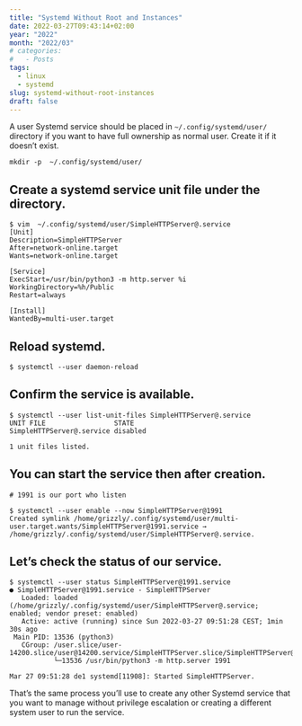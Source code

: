 ```yaml
---
title: "Systemd Without Root and Instances"
date: 2022-03-27T09:43:14+02:00
year: "2022"
month: "2022/03"
# categories:
#   - Posts
tags:
  - linux
  - systemd
slug: systemd-without-root-instances
draft: false
---
```


A user Systemd service should be placed in `~/.config/systemd/user/` directory if you want to have full ownership as normal user. Create it if it doesn’t exist.

```
mkdir -p  ~/.config/systemd/user/
```

## Create a systemd service unit file under the directory.

```
$ vim  ~/.config/systemd/user/SimpleHTTPServer@.service
[Unit]
Description=SimpleHTTPServer
After=network-online.target
Wants=network-online.target

[Service]
ExecStart=/usr/bin/python3 -m http.server %i
WorkingDirectory=%h/Public
Restart=always

[Install]
WantedBy=multi-user.target
```

## Reload systemd.

```
$ systemctl --user daemon-reload
```

## Confirm the service is available.

```
$ systemctl --user list-unit-files SimpleHTTPServer@.service
UNIT FILE                 STATE
SimpleHTTPServer@.service disabled

1 unit files listed.
```

## You can start the service then after creation.

```
# 1991 is our port who listen

$ systemctl --user enable --now SimpleHTTPServer@1991
Created symlink /home/grizzly/.config/systemd/user/multi-user.target.wants/SimpleHTTPServer@1991.service → /home/grizzly/.config/systemd/user/SimpleHTTPServer@.service.
```

## Let’s check the status of our service.

```
$ systemctl --user status SimpleHTTPServer@1991.service
● SimpleHTTPServer@1991.service - SimpleHTTPServer
   Loaded: loaded (/home/grizzly/.config/systemd/user/SimpleHTTPServer@.service; enabled; vendor preset: enabled)
   Active: active (running) since Sun 2022-03-27 09:51:28 CEST; 1min 30s ago
 Main PID: 13536 (python3)
   CGroup: /user.slice/user-14200.slice/user@14200.service/SimpleHTTPServer.slice/SimpleHTTPServer@1991.service
           └─13536 /usr/bin/python3 -m http.server 1991

Mar 27 09:51:28 de1 systemd[11908]: Started SimpleHTTPServer.
```

That’s the same process you’ll use to create any other Systemd service that you want to manage without privilege escalation or creating a different system user to run the service.
